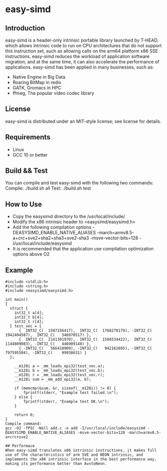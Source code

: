 # easy-simd
## Introduction
easy-simd is a header-only intrinsic portable library launched by T-HEAD, which allows intrinsic code to run on CPU architectures that do not support this instruction set, such as allowing calls on the arm64 platform
x86 SSE instructions. easy-simd reduces the workload of application software migration, and at the same time, it can also accelerate the performance of applications. easy-simd has been applied in many businesses, such as:
- Native Engine in Big Data
- Roaring BitMap in redis 
- GATK, Gromacs in HPC 
- ffmeg, The popular video codec library

## License
easy-simd is distributed under an MIT-style license; see license for details.
## Requirements
- Linux
- GCC 10 or better

## Build && Test
You can compile and test easy-simd with the following two commands:
Compile:
./build.sh all
Test:
./build.sh test

## How to Use
- Copy the easysimd directory to the /usr/local/include/
- Modify the x86 intrinsic header to <easysimd/easysimd.h>
- Add the following compilation options
    -DEASYSIMD_ENABLE_NATIVE_ALIASES
    -march=armv8.5-a+crc+sve2+sha2+sha3+sve2-sha3  -msve-vector-bits=128
    -I/usr/local/include/easysimd
- It is recommended that the application use compilation optimization options above O2

## Example
```
#include <stdlib.h>
#include <string.h>
#include <easysimd/easysimd.h>

int main()
{
  struct {
    int32_t a[4];
    int32_t b[4];
    int32_t r[4];
  } test_vec = {
      {  INT32_C(  1587156417),  INT32_C(  1768270179), -INT32_C(  1942404587),  INT32_C(   346970517) },
      {  INT32_C(  2141391970),  INT32_C(  1584534422),  INT32_C(  1144809083), -INT32_C(   446909148) },
      { -INT32_C(   566418909), -INT32_C(   942162695), -INT32_C(   797595504), -INT32_C(    99938631) }
  };

    __m128i a = _mm_loadu_epi32(test_vec.a);
    __m128i b = _mm_loadu_epi32(test_vec.b);
    __m128i r = _mm_loadu_epi32(test_vec.r);
    __m128i sum = _mm_add_epi32(a, b);

    if (memcmp(&sum, &r, sizeof(__m128i)) != 0) {
        fprintf(stderr, "Example test failed.\n");
    } else {
        fprintf(stderr, "Example test OK.\n");
    }

    return 0;
}
Compile command:
gcc -O2 -fPIC -Wall add.c -o add -I/usr/local/include/easysimd -DEASYSIMD_ENABLE_NATIVE_ALIASES -msve-vector-bits=128 -march=armv8.5-a+crc+sve2

## Performace
When easy-simd translates x86 intrinsic instructions, it makes full use of the characteristics of arm SVE and NEON intrinsic, and implements the x86 intrinsic interface in the best performance way, making its performance better than AvxtoNeon.


